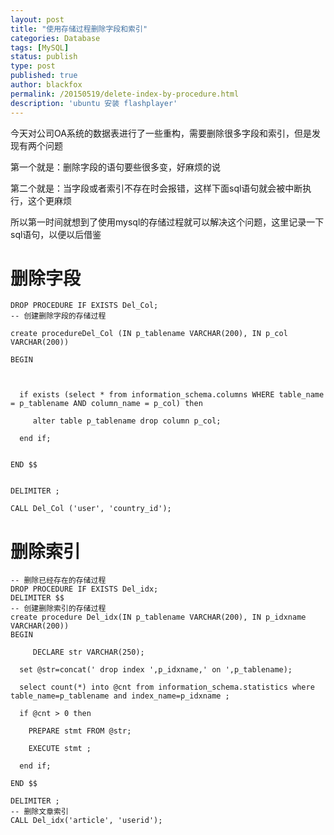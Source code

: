 ```yaml
---
layout: post
title: "使用存储过程删除字段和索引"
categories: Database
tags: [MySQL]
status: publish
type: post
published: true
author: blackfox
permalink: /20150519/delete-index-by-procedure.html
description: 'ubuntu 安装 flashplayer'
---
```


今天对公司OA系统的数据表进行了一些重构，需要删除很多字段和索引，但是发现有两个问题

第一个就是：删除字段的语句要些很多变，好麻烦的说

第二个就是：当字段或者索引不存在时会报错，这样下面sql语句就会被中断执行，这个更麻烦

所以第一时间就想到了使用mysql的存储过程就可以解决这个问题，这里记录一下sql语句，以便以后借鉴

删除字段
===

```mysql
DROP PROCEDURE IF EXISTS Del_Col;  
-- 创建删除字段的存储过程

create procedureDel_Col (IN p_tablename VARCHAR(200), IN p_col VARCHAR(200))

BEGIN



  if exists (select * from information_schema.columns WHERE table_name = p_tablename AND column_name = p_col) then

     alter table p_tablename drop column p_col;

  end if;


END $$


DELIMITER ;

CALL Del_Col ('user', 'country_id');

```

删除索引
===

```mysql
-- 删除已经存在的存储过程
DROP PROCEDURE IF EXISTS Del_idx;
DELIMITER $$
-- 创建删除索引的存储过程
create procedure Del_idx(IN p_tablename VARCHAR(200), IN p_idxname VARCHAR(200))
BEGIN

     DECLARE str VARCHAR(250);

  set @str=concat(' drop index ',p_idxname,' on ',p_tablename);  

  select count(*) into @cnt from information_schema.statistics where table_name=p_tablename and index_name=p_idxname ;

  if @cnt > 0 then  

    PREPARE stmt FROM @str;

    EXECUTE stmt ;

  end if;

END $$

DELIMITER ;
-- 删除文章索引
CALL Del_idx('article', 'userid');

```
